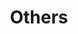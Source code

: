 ---
title: Others
description: Lorem ipsum, lorem ipsum, lorem ipsum, Lorem ipsum, lorem ipsum, lorem ipsum, Lorem ipsum, lorem ipsum, lorem ipsum.
---